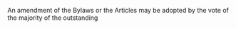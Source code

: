 An amendment of the Bylaws or the Articles may be adopted by the vote of the majority of the outstanding